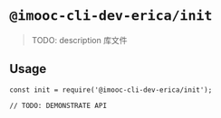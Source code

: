 # `@imooc-cli-dev-erica/init`

> TODO: description 库文件

## Usage

```
const init = require('@imooc-cli-dev-erica/init');

// TODO: DEMONSTRATE API
```

